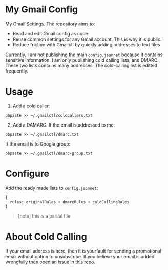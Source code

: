 # My Gmail Config

My Gmail Settings. The repository aims to:
- Read and edit Gmail config as code
- Reuse common settings for any Gmail account. This is why it is public.
- Reduce friction with Gmailctl by quickly adding addresses to text files


Currently, I am not publishing the main `config.jsonnet` because it contains sensitive information. I am only publishing cold calling lists, and DMARC.
These two lists contains many addresses. The cold-calling list is editted frequently.


# Usage

1. Add a cold caller:
```shell
pbpaste >> ~/.gmailctl/coldcallers.txt
```

2. Add a DAMARC.
If the email is addressed to me:
```shell
pbpaste >> ~/.gmailctl/dmarc.txt
```
If the email is to Google group:
```shell
pbpaste >> ~/.gmailctl/dmarc-group.txt
```

# Configure

Add the ready made lists to `config.jsonnet`:
```jsonnet
{
  rules: originalRules + dmarcRules + coldCallingRules
}
```

> [note]
> this is a partial file

# About Cold Calling

If your email address is here, then it is yourfault for sending a promotional email without option to unsubscribe.
If you believe your email is added wrongfully then open an issue in this repo.
